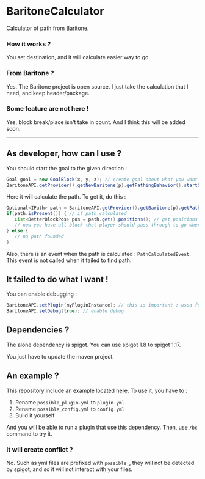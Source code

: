 # BaritoneCalculator
Calculator of path from [Baritone](https://github.com/cabaletta/baritone).

### How it works ?

You set destination, and it will calculate easier way to go.

### From Baritone ?

Yes. The Baritone project is open source. I just take the calculation that I need, and keep header/package.

### Some feature are not here !

Yes, block break/place isn't take in count. And I think this will be added soon.

---

## As developer, how can I use ?

You should start the goal to the given direction :

```java
Goal goal = new GoalBlock(x, y, z); // create goal about what you want
BaritoneAPI.getProvider().getNewBaritone(p).getPathingBehavior().startGoal(goal); // start goal
```
Here it will calculate the path. To get it, do this :
```java
Optional<IPath> path = BaritoneAPI.getProvider().getBaritone(p).getPathingBehavior().getPath(); // get optional path
if(path.isPresent()) { // if path calculated
   List<BetterBlockPos> pos = path.get().positions(); // get positions
   // now you have all block that player should pass through to go where he wants
} else {
   // no path founded
}
```
Also, there is an event when the path is calculated : `PathCalculatedEvent`. This event is not called when it failed to find path.

## It failed to do what I want !

You can enable debugging :
```java
BaritoneAPI.setPlugin(myPluginInstance); // this is important : used for logger
BaritoneAPI.setDebug(true); // enable debug
```

## Dependencies ?

The alone dependency is spigot. You can use spigot 1.8 to spigot 1.17.

You just have to update the maven project.

## An example ?

This repository include an example located [here](https://github.com/Elikill58/BaritoneCalculator/tree/master/src/com/elikill58). To use it, you have to :
1) Rename `possible_plugin.yml` to `plugin.yml`
2) Rename `possible_config.yml` to `config.yml`
3) Build it yourself

And you will be able to run a plugin that use this dependency. Then, use `/bc` command to try it.

### It will create conflict ?

No. Such as yml files are prefixed with `possible_`, they will not be detected by spigot, and so it will not interact with your files.

